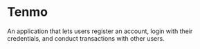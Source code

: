 # Tenmo
An application that lets users register an account, login with their credentials, and conduct transactions with other users.
